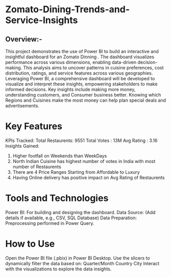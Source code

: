# Zomato-Dining-Trends-and-Service-Insights

## Overview:-
This project demonstrates the use of Power BI to build an interactive and insightful  dashboard for an Zomato Dinning . The dashboard visualizes  performance across various dimensions, enabling data-driven decision-making.
This analysis aims to uncover patterns in cuisine preferences, cost distribution, ratings, and service features across various geographies. Leveraging Power BI, a comprehensive dashboard will be developed to visualize and interpret these insights, empowering stakeholders to make informed decisions. Key insights include making more money, understanding customers, and Consumer business better. Knowing which Regions and Cuisines 
make the most money can help plan special deals and advertisements.

# Key Features
KPIs Tracked:
Total Restaurents: 9551
Total Votes : 13M
Avg Rating : 3.16
Insights Gained:
1) Higher footfall on Weekends than WeekDays
2) North Indian Cuisine has highest number of votes in India with most number of Restaurents
3) There are 4 Price Ranges Starting from Affordable to Luxury
4) Having Online delivery has positive impact on Avg Rating of Restaurents

# Tools and Technologies
Power BI: For building and designing the dashboard.
Data Source: (Add details if available, e.g., CSV, SQL Database)
Data Preparation: Preprocessing performed in Power Query.

# How to Use
Open the Power BI file (.pbix) in Power BI Desktop.
Use the slicers to dynamically filter the data based on:
Quarter/Month
Country
City
Interact with the visualizations to explore the data insights.
